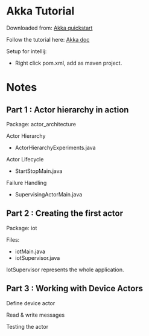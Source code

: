 # Akka Tutorial
Downloaded from: [Akka quickstart](https://developer.lightbend.com/start/?group=akka&project=akka-quickstart-java)

Follow the tutorial here:
[Akka doc](https://doc.akka.io/docs/akka/current/guide/tutorial.html)


Setup for intellij:
- Right click pom.xml, add as maven project.

# Notes
## Part 1 : Actor hierarchy in action
Package: actor_architecture

Actor Hierarchy
- ActorHierarchyExperiments.java

Actor Lifecycle
- StartStopMain.java

Failure Handling
- SupervisingActorMain.java

## Part 2 : Creating the first actor
Package: iot

Files:
- iotMain.java
- iotSupervisor.java

IotSupervisor represents the whole application.

## Part 3 : Working with Device Actors
Define device actor

Read & write messages

Testing the actor

